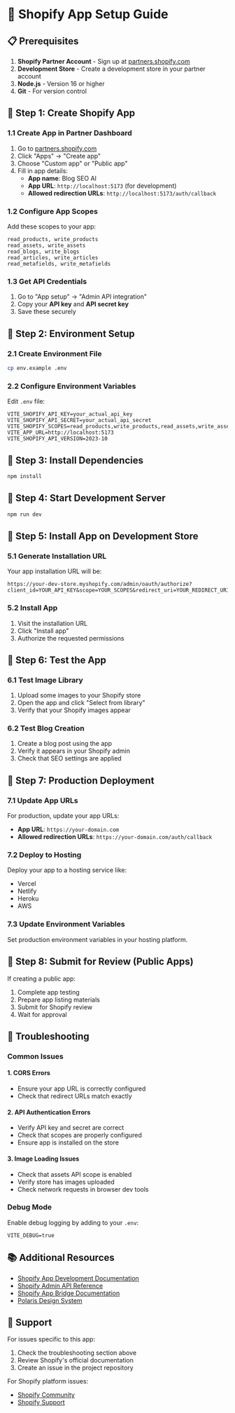 # 🚀 Shopify App Setup Guide

## 📋 Prerequisites

1. **Shopify Partner Account** - Sign up at [partners.shopify.com](https://partners.shopify.com)
2. **Development Store** - Create a development store in your partner account
3. **Node.js** - Version 16 or higher
4. **Git** - For version control

## 🔧 Step 1: Create Shopify App

### 1.1 Create App in Partner Dashboard
1. Go to [partners.shopify.com](https://partners.shopify.com)
2. Click "Apps" → "Create app"
3. Choose "Custom app" or "Public app"
4. Fill in app details:
   - **App name**: Blog SEO AI
   - **App URL**: `http://localhost:5173` (for development)
   - **Allowed redirection URLs**: `http://localhost:5173/auth/callback`

### 1.2 Configure App Scopes
Add these scopes to your app:
```
read_products, write_products
read_assets, write_assets
read_blogs, write_blogs
read_articles, write_articles
read_metafields, write_metafields
```

### 1.3 Get API Credentials
1. Go to "App setup" → "Admin API integration"
2. Copy your **API key** and **API secret key**
3. Save these securely

## 🔧 Step 2: Environment Setup

### 2.1 Create Environment File
```bash
cp env.example .env
```

### 2.2 Configure Environment Variables
Edit `.env` file:
```env
VITE_SHOPIFY_API_KEY=your_actual_api_key
VITE_SHOPIFY_API_SECRET=your_actual_api_secret
VITE_SHOPIFY_SCOPES=read_products,write_products,read_assets,write_assets,read_blogs,write_blogs,read_articles,write_articles
VITE_APP_URL=http://localhost:5173
VITE_SHOPIFY_API_VERSION=2023-10
```

## 🔧 Step 3: Install Dependencies

```bash
npm install
```

## 🔧 Step 4: Start Development Server

```bash
npm run dev
```

## 🔧 Step 5: Install App on Development Store

### 5.1 Generate Installation URL
Your app installation URL will be:
```
https://your-dev-store.myshopify.com/admin/oauth/authorize?client_id=YOUR_API_KEY&scope=YOUR_SCOPES&redirect_uri=YOUR_REDIRECT_URI
```

### 5.2 Install App
1. Visit the installation URL
2. Click "Install app"
3. Authorize the requested permissions

## 🔧 Step 6: Test the App

### 6.1 Test Image Library
1. Upload some images to your Shopify store
2. Open the app and click "Select from library"
3. Verify that your Shopify images appear

### 6.2 Test Blog Creation
1. Create a blog post using the app
2. Verify it appears in your Shopify admin
3. Check that SEO settings are applied

## 🔧 Step 7: Production Deployment

### 7.1 Update App URLs
For production, update your app URLs:
- **App URL**: `https://your-domain.com`
- **Allowed redirection URLs**: `https://your-domain.com/auth/callback`

### 7.2 Deploy to Hosting
Deploy your app to a hosting service like:
- Vercel
- Netlify
- Heroku
- AWS

### 7.3 Update Environment Variables
Set production environment variables in your hosting platform.

## 🔧 Step 8: Submit for Review (Public Apps)

If creating a public app:
1. Complete app testing
2. Prepare app listing materials
3. Submit for Shopify review
4. Wait for approval

## 🐛 Troubleshooting

### Common Issues

#### 1. CORS Errors
- Ensure your app URL is correctly configured
- Check that redirect URLs match exactly

#### 2. API Authentication Errors
- Verify API key and secret are correct
- Check that scopes are properly configured
- Ensure app is installed on the store

#### 3. Image Loading Issues
- Check that assets API scope is enabled
- Verify store has images uploaded
- Check network requests in browser dev tools

### Debug Mode
Enable debug logging by adding to your `.env`:
```env
VITE_DEBUG=true
```

## 📚 Additional Resources

- [Shopify App Development Documentation](https://shopify.dev/apps)
- [Shopify Admin API Reference](https://shopify.dev/api/admin)
- [Shopify App Bridge Documentation](https://shopify.dev/apps/tools/app-bridge)
- [Polaris Design System](https://polaris.shopify.com/)

## 🤝 Support

For issues specific to this app:
1. Check the troubleshooting section above
2. Review Shopify's official documentation
3. Create an issue in the project repository

For Shopify platform issues:
- [Shopify Community](https://community.shopify.com/)
- [Shopify Support](https://help.shopify.com/)
